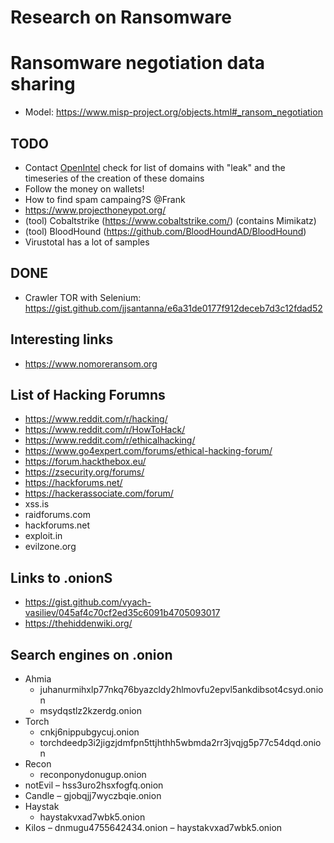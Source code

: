 # Research on Ransomware

# Ransomware negotiation data sharing
- Model: https://www.misp-project.org/objects.html#_ransom_negotiation

## TODO
- Contact [OpenIntel](https://openintel.nl/) check for list of domains with "leak" and the timeseries of the creation of these domains
- Follow the money on wallets!
- How to find spam campaing?S @Frank
- https://www.projecthoneypot.org/
- (tool) Cobaltstrike (https://www.cobaltstrike.com/) (contains Mimikatz)
- (tool) BloodHound (https://github.com/BloodHoundAD/BloodHound)
- Virustotal has a lot of samples

## DONE
- Crawler TOR with Selenium: https://gist.github.com/jjsantanna/e6a31de0177f912deceb7d3c12fdad52

## Interesting links
- https://www.nomoreransom.org

## List of Hacking Forumns
- https://www.reddit.com/r/hacking/
- https://www.reddit.com/r/HowToHack/
- https://www.reddit.com/r/ethicalhacking/
- https://www.go4expert.com/forums/ethical-hacking-forum/
- https://forum.hackthebox.eu/
- https://zsecurity.org/forums/
- https://hackforums.net/
- https://hackerassociate.com/forum/
- xss.is
- raidforums.com
- hackforums.net
- exploit.in
- evilzone.org

## Links to .onionS
- https://gist.github.com/vyach-vasiliev/045af4c70cf2ed35c6091b4705093017
- https://thehiddenwiki.org/

## Search engines on .onion
- Ahmia
  - juhanurmihxlp77nkq76byazcldy2hlmovfu2epvl5ankdibsot4csyd.onion
  - msydqstlz2kzerdg.onion
- Torch
  - cnkj6nippubgycuj.onion
  - torchdeedp3i2jigzjdmfpn5ttjhthh5wbmda2rr3jvqjg5p77c54dqd.onion
- Recon
  - reconponydonugup.onion
- notEvil 
  – hss3uro2hsxfogfq.onion
- Candle 
  – gjobqjj7wyczbqie.onion
- Haystak 
  - haystakvxad7wbk5.onion
- Kilos 
  – dnmugu4755642434.onion
  – haystakvxad7wbk5.onion
